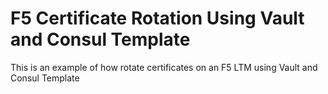 # F5 Certificate Rotation Using Vault and Consul Template
This is an example of how rotate certificates on an F5 LTM using Vault and Consul Template

